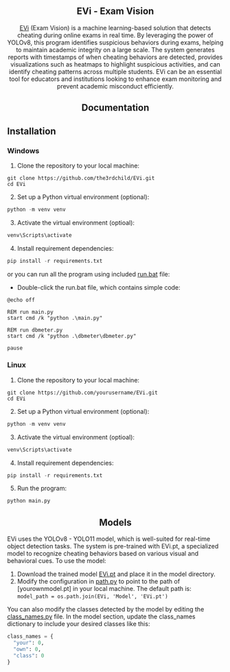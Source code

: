 ## <div align="center">EVi - Exam Vision</div>
<div align="center">
<a href="https://github.com/the3rdchild/evi/">EVi</a> (Exam Vision) is a machine learning-based solution that detects cheating during online exams in real time. By leveraging the power of YOLOv8, this program identifies suspicious behaviors during exams, helping to maintain academic integrity on a large scale.
The system generates reports with timestamps of when cheating behaviors are detected, provides visualizations such as heatmaps to highlight suspicious activities, and can identify cheating patterns across multiple students. EVi can be an essential tool for educators and institutions looking to enhance exam monitoring and prevent academic misconduct efficiently.
</div>

## <div align="center">Documentation</div>
## Installation
### Windows
1. Clone the repository to your local machine:
```git
git clone https://github.com/the3rdchild/EVi.git
cd EVi
```
2. Set up a Python virtual environment (optional):
```python
python -m venv venv
```

3. Activate the virtual environment (optioal):
```python
venv\Scripts\activate
```

4. Install requirement dependencies:
```python
pip install -r requirements.txt
``` 

or you can run all the program using
included [run.bat](https://github.com/the3rdchild/EVi/blob/main/run.bat) file:
- Double-click the run.bat file, which contains simple code:
```batch
@echo off

REM run main.py 
start cmd /k "python .\main.py"

REM run dbmeter.py
start cmd /k "python .\dbmeter\dbmeter.py"

pause
```

### Linux
1. Clone the repository to your local machine:
```git
git clone https://github.com/yourusername/EVi.git
cd EVi
```
2. Set up a Python virtual environment (optional):
```python
python -m venv venv
```

3. Activate the virtual environment (optioal):
```python
venv\Scripts\activate
```
4. Install requirement dependencies:
```python
pip install -r requirements.txt
```

5. Run the program:
```python
python main.py
```

## <div align="center">Models</div>
EVi uses the YOLOv8 - YOLO11 model, which is well-suited for real-time object detection tasks. The system is pre-trained with EVi.pt, a specialized model to recognize cheating behaviors based on various visual and behavioral cues.
To use the model:

1. Download the trained model [EVi.pt](https://github.com/the3rdchild/EVi/tree/main/model) and place it in the model directory.
2. Modify the configuration in [path.py](https://github.com/the3rdchild/EVi/blob/main/path.py) to point to the path of [yourownmodel.pt] in your local machine. The default path is: ```model_path = os.path.join(EVi, 'Model', 'EVi.pt')```

You can also modify the classes detected by the model by editing the [class_names.py](https://github.com/the3rdchild/EVi/blob/main/class_names.py) file. In the model section, update the class_names dictionary to include your desired classes like this: 
```python
class_names = {
  "your": 0,
  "own": 0,
  "class": 0
}
```
